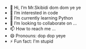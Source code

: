 - 👋 Hi, I’m Mr.Skibidi dom dom ye ye
- 👀 I’m interested in code
- 🌱 I’m currently learning Python
- 💞️ I’m looking to collaborate on ...
- 📫 How to reach me ...
- 😄 Pronouns: dop dop yeye
- ⚡ Fun fact: I'm stupid

<!---
DucTri1337/DucTri1337 is a ✨ special ✨ repository because its `README.md` (this file) appears on your GitHub profile.
You can click the Preview link to take a look at your changes.
--->
